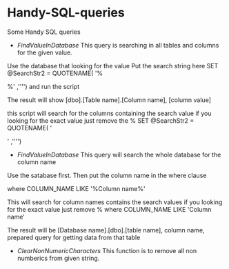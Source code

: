 # Handy-SQL-queries
Some Handy SQL queries 

* *FindValueInDatabase*
This query is searching in all tables and  columns for the given value.

Use the database that looking for the value 
Put the search string here 
SET @SearchStr2 = QUOTENAME( '%<Search string here>%' ,'''') 
and run the script

The result will show 
[dbo].[Table name].[Column name], [column value]

this script will search for the columns containing the search value if you looking for the exact value just remove the %
SET @SearchStr2 = QUOTENAME( '<Search string here>' ,'''') 
  
  
  * *FindValueInDatabase*
  This query will search the whole database for the column name
  
  Use the satabase first.
  Then put the column name in the where clause
  
  where COLUMN_NAME LIKE '%Column name%'
  
  This will search for column names contains the search values if you looking for the exact value just remove %
  where COLUMN_NAME LIKE 'Column name'
  
  The result will be
  [Database name].[dbo].[table name], column name, prepared query for getting data from that table

* *ClearNonNumericCharacters*
This function is to remove all non numberics from given string.
